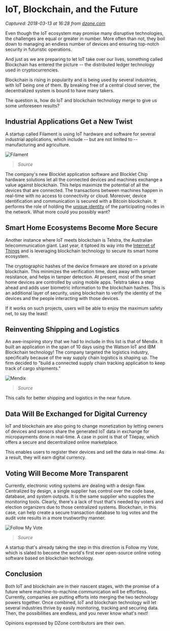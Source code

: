 # IoT, Blockchain, and the Future

_Captured: 2018-03-13 at 16:28 from [dzone.com](https://dzone.com/articles/iot-blockchain-and-the-future?edition=366236&utm_source=Zone%20Newsletter&utm_medium=email&utm_campaign=iot%202018-03-13)_

Even though the IoT ecosystem may promise many disruptive technologies, the challenges are equal or greater in number. More often than not, they boil down to managing an endless number of devices and ensuring top-notch security in futuristic operations.

And just as we are preparing to let IoT take over our lives, something called Blockchain has entered the picture -- the distributed ledger technology used in cryptocurrencies.

Blockchain is rising in popularity and is being used by several industries, with IoT being one of them. By breaking free of a central cloud server, the decentralized system is bound to have many takers.

The question is, how do IoT and blockchain technology merge to give us some unforeseen results?

## Industrial Applications Get a New Twist

A startup called Filament is using IoT hardware and software for several industrial applications, which include -- but are not limited to -- manufacturing and agriculture.

![Filament](https://dzone.com/storage/temp/8255755-filament.png)

> _Source_

The company's new Blocklet application software and Blocklet Chip hardware solutions let all the connected devices and machines exchange a value against blockchain. This helps maximize the potential of all the devices that are connected. The transactions between machines happen in real-time with no access to connectivity or cloud. Moreover, device identification and communication is secured with a Bitcoin blockchain. It performs the role of holding the [unique identity](https://coinsutra.com/blockchain-changing-identity-management-effectiveness/) of the participating nodes in the network. What more could you possibly want?

## Smart Home Ecosystems Become More Secure

Another instance where IoT meets blockchain is Telstra, the Australian telecommunication giant. Last year, it tiptoed its way into the [Internet of Things](https://www.crn.com.au/news/telstra-quietly-switches-on-internet-of-things-network-473757) and is leveraging blockchain technology to secure its smart home ecosystem.

The cryptographic hashes of the device firmware are stored on a private blockchain. This minimizes the verification time, does away with tamper resistance, and helps in tamper detection. At present, most of the smart home devices are controlled by using mobile apps. Telstra takes a step ahead and adds user biometric information to the blockchain hashes. This is an additional layer of security, using blockchain to verify the identity of the devices and the people interacting with those devices.

If it works on such projects, users will be able to enjoy the maximum safety net, to say the least!

## Reinventing Shipping and Logistics

An awe-inspiring story that we had to include in this list is that of Mendix. It built an application in the span of 10 days using the Watson IoT and IBM Blockchain technology! The company targeted the logistics industry, specifically because of the way supply chain logistics is shaping up. The firm decided to "build a connected supply chain tracking application to keep track of cargo shipments."

![Mendix](https://dzone.com/storage/temp/8255821-mendix.png)

> _Source_

This calls for better shipping and logistics in the near future.

## Data Will Be Exchanged for Digital Currency

IoT and blockchain are also going to change monetization by letting owners of devices and sensors share the generated IoT data in exchange for micropayments done in real-time. A case in point is that of Tilepay, which offers a secure and decentralized online marketplace.

This enables users to register their devices and sell the data in real-time. As a result, they will earn digital currency.

## Voting Will Become More Transparent

Currently, electronic voting systems are dealing with a design flaw. Centralized by design, a single supplier has control over the code base, database, and system outputs. It is the same supplier who supplies the monitoring tools. Clearly, there's a lack of trust that's needed by voters and election organizers due to those centralized systems. Blockchain, in this case, can help create a secure transaction database to log votes and the audit vote results in a more trustworthy manner.

![Follow My Vote](https://dzone.com/storage/temp/8255845-end-to-end-verified-blockchain-voting-follow-my-vo.jpg)

> _Source_

A startup that's already taking the step in this direction is Follow my Vote, which is slated to become the world's first ever open-source online voting software based on blockchain technology.

## Conclusion

Both IoT and blockchain are in their nascent stages, with the promise of a future where machine-to-machine communication will be effortless. Currently, companies are putting efforts into merging the two technology powers together. Once combined, IoT and blockchain technology will let several industries thrive by easily monitoring, tracking and securing data. Then, the possibilities are endless, and you never know what's next!

Opinions expressed by DZone contributors are their own.
